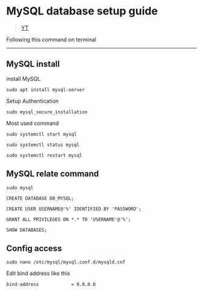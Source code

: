 # MySQL database setup guide

>[YT](https://www.youtube.com/watch?v=zRfI79BHf3k)  

Following this command on terminal

***

## MySQL install

install MySQL

```
sudo apt install mysql-server
```

Setup Authentication

```
sudo mysql_secure_installation
```

Most used command

```
sudo systemctl start mysql
```

```
sudo systemctl status mysql
```

```
sudo systemctl restart mysql
```

## MySQL relate command

```
sudo mysql
```

```
CREATE DATABASE DB_MYSQL;
```

```
CREATE USER USERNAME@'%' IDENTIFIED BY 'PASSWORD';
```

```
GRANT ALL PRIVILEGES ON *.* TO 'USERNAME'@'%';
```

```
SHOW DATABASES;
```

## Config access

```
sudo nano /etc/mysql/mysql.conf.d/mysqld.cnf
```

Edit bind address like this

```
bind-address            = 0.0.0.0
```